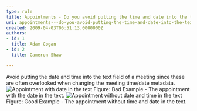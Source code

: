 ```yaml
---
type: rule
title: Appointments - Do you avoid putting the time and date into the text field of a meeting?
uri: appointments---do-you-avoid-putting-the-time-and-date-into-the-text-field-of-a-meeting
created: 2009-04-03T06:51:13.0000000Z
authors:
- id: 1
  title: Adam Cogan
- id: 2
  title: Cameron Shaw

---
```


 Avoid putting the date and time into the text field of a meeting since these are often overlooked when changing the meeting time/date metadata.<br> ![Appointment with date in the text](/PublishingImages/MeetingAppointmentWithDateAndTime_Bad.jpg) Figure: Bad Example - The appointment with the date in the text. ![Appointment without date and time in the text](/PublishingImages/AppintmentWithoutTimeDateInContent_Good.jpg) Figure: Good Example - The appointment without time and date in the text.
